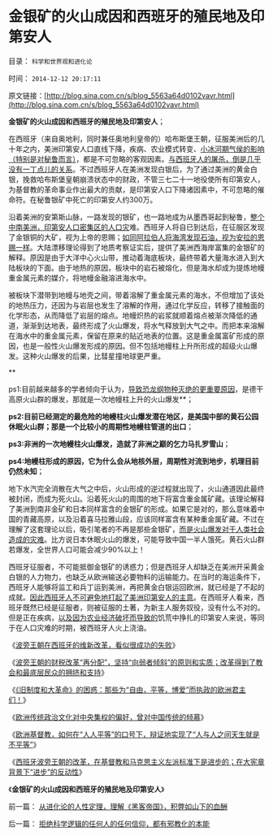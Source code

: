 # 金银矿的火山成因和西班牙的殖民地及印第安人

目录： `科学和世界观和进化论` 

时间： `2014-12-12 20:17:11` 

原文链接：[http://blog.sina.com.cn/s/blog_5563a64d0102vavr.html](http://blog.sina.com.cn/s/blog_5563a64d0102vavr.html)

**金银矿的火山成因和西班牙的殖民地及印第安人**；

在西班牙（来自奥地利，同时兼任奥地利皇帝的）哈布斯堡王朝，征服美洲后的几十年之内，美洲印第安人口直线下降，疾病、农业模式转变、[小冰河期气侯的影响（特别是对秘鲁而言）](../../../2010/4/19/美洲自然条件对文明进化非常严酷.md)，都是不可忽略的客观因素。[与西班牙人的屠杀，倒是几乎没有一丁点儿的关系](../../../2014/11/30/美洲印第安人的人口变迁和“西方人屠杀”的神话.md)。不过西班牙人在美洲发现白银后，为了通过美洲的黄金白银，挽救哈布斯堡皇朝崩溃状态中的财政，不管三七二十一地役使所有印第安人，为基督教的革命事业作出最大的贡献，是印第安人口下降诸因素中，不可忽略的催命符。在秘鲁银矿中死亡的印第安人约300万。

沿着美洲的安第斯山脉，一路发现的银矿，也一路地成为从墨西哥起到秘鲁，[整个中南美洲，印第安人口密集区的人口灾](../../../2014/12/2/美洲印第安人和黑奴，各自的催命符.md)难。西班牙人将自已到达后，在征服区发现了金银铜的大矿，视为上帝的恩赐；[如同阿拉伯人将海湾发现石油，视为安拉的恩赐一样](../../../2011/3/24/石油是阿拉伯民主的绊脚石.md)。大陆漂移理论得到了地质考察证实后，提供了美洲西海岸富集的金银矿的解释。原因是由于大洋中心火山带，推动着海底板块，最终带着大量海水进入到大陆板块的下面。由于地热的原因，板块中的岩石被熔化，但是海水却成为提炼地幔重金属元素的媒介，将地幔金融溶进海水中。

被板块下潜带到地幔与地壳之间，带着溶解了重金属元素的海水，不但增加了该处的地热压力，还因为与岩层也发生了溶解的作用，通过化学反应，转移了接触面的化学形态，从而降低了岩层的熔点。地幔炽热的岩浆就顺着熔点被渐次降低的通道，渐渐到达地表，最终形成了火山爆发，将水气释放到大气之中。而把本来溶解在海水中的重金属元素，保留在原来的贴近地表的位置。这是重金属富矿形成的原因，也是一般性火山爆发形成的原因。但不包括地幔柱上升所形成的超级火山爆发。这种火山爆发的后果，比彗星撞地球更严重。

**

ps1:目前越来越多的学者倾向于认为，[导致恐龙纲物种灭绝的更重要原因](../../../2010/1/18/恐龙灭绝不是迷；“同情弱者”不道德.md)，是德干高原火山群的爆发，那就是一次地幔柱上升的火山爆发**；

**ps2:目前已经测定的最危险的地幔柱火山爆发潜在地区，是美国中部的黄石公园休眠火山群；那是一个比较小的周期性地幔柱管道的出口**；

**ps3:非洲的一次地幔柱火山爆发，造就了非洲之巅的乞力马扎罗雪山**；

**ps4:地幔柱形成的原因，它为什么会从地核外层，周期性对流到地步，机理目前仍然未知**；

地下水汽完全消散在大气之中后，火山形成的逆过程就出现了，火山通道因此最终被封闭，而成为死火山。沿着死火山的周围的地下将富含重金属矿藏。该理论解释了美洲到南非金矿和日本同样富含的金银矿的形成。如果它是对的，那么意味着中国的青藏高原，以及沿着喜马拉雅山段，应该同样富含有某种重金属矿藏。不过在理解了这套理论以后，吸引笔者的不再是那些金银矿，[而是火山爆发对于人类社会造成的灾难](../../../2010/4/30/BC16世纪地中海真实的“世界级核战争”.md)。比方说日本休眠火山的爆发，可能导致中国一半人饿死。黄石火山群若爆发，全世界人口可能会减少90%以上！

西班牙征服者，不可能抵御金银矿的诱惑力；但是西班牙人却缺乏在美洲开采黄金白银的人力物力，也缺乏从欧洲输送必要物料的运输能力。在当时的海运条件下，西班牙人能够将监工和兵丁运到美洲，再把黄金白银运回欧洲，就已经是了不起的成就。[因此西班牙人不可避免地打起了美洲印第安人的主意](../../../2014/11/21/墨西哥史序，征服墨西哥的西班牙帝国.md)。在西班牙人看来，西班牙既然已经是征服者，则被征服的土著，为新主人服务奴役，没有什么不对的。但是正在疾病，[以及因为农业经济破坏而导致的](../../../2014/12/1/新西班牙（墨西哥）农业形态大转型.md)饥荒中挣扎的印第安人来说，等同于在人口灾难的时期，被西班牙人火上浇油。

《[波旁王朝在西班牙的维新改革，看似很成功的失败](../../../2014/12/5/波旁王朝在西班牙的维新改革，看似很成功的失败.md)》

《[波旁王朝的财税改革“再分配”，坚持“向弱者倾斜”的原则和实质；改革得到了教会和最底层民众的拥挤和支持](../../../2014/12/6/西班牙波旁王朝改革与中国的相似之处，及其结局.md)》

《[《旧制度和大革命》的困惑：那些为“自由，平等，博爱”而执政的欧洲君主们！](../../../2014/12/7/从中世纪欧洲帝王的进步，理解现代左派的反动.md)》

《[欧洲传统政治文化对中央集权的偏好，曾对中国传统的倾慕](../../../2014/12/8/欧洲传统政治文化对中央集权的偏好，曾对中华帝国的倾慕.md)》

《[欧洲基督教，如何在“人人平等”的口号下，辩证地实现了“人与人之间天生就是不平等”](../../../2014/12/10/新自由主义和自由主义，自然法和普通法，互为敌对意识形态.md)》

《[西班牙波旁王朝的改革，在基督教和马克思主义左派标准下是进步的；在大宪章背景下“进步”的反动性](../../../2014/12/11/西班牙波旁王朝改革的新自由主义路线，政治正确，及进步性.md)》

《**金银矿的火山成因和西班牙的殖民地及印第安人**》

前一篇： [从进化论的人性定理，理解《黑客帝国》，积弊如山下的血酬](../../../2015/1/5/从进化论的人性定理，理解《黑客帝国》，积弊如山下的血酬.md)

后一篇： [拒绝科学逻辑的任何人的任何信仰，都有邪教化的本能](../../../2014/10/7/拒绝科学逻辑的任何人的任何信仰，都有邪教化的本能.md)

